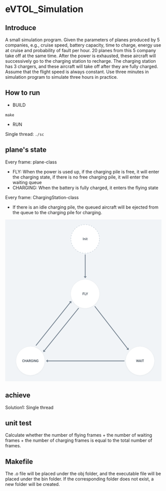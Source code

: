 # eVTOL_Simulation



## Introduce

A small simulation program. Given the parameters of planes produced by 5 companies, e.g., cruise speed, battery capacity, time to charge, energy use at cruise and probability of fault per hour. 20 planes from this 5 company take off at the same time. After the power is exhausted, these aircraft will successively go to the charging station to recharge. The charging station has 3 chargers, and these aircraft will take off after they are fully charged. Assume that the flight speed is always constant. Use three minutes in simulation program to simulate three hours in practice.



## How to run

- BUILD 

`make`

- RUN 

Single thread: `./sc`





## plane's state

Every frame: plane-class

- FLY: When the power is used up, if the charging pile is free, it will enter the charging state, if there is no free charging pile, it will enter the waiting queue
- CHARGING: When the battery is fully charged, it enters the flying state

Every frame: ChargingStation-class

- If there is an idle charging pile, the queued aircraft will be ejected from the queue to the charging pile for charging.

<img src="pic/plane_state.png" alt="plane_state" width="500">




## achieve
Solution1: Single thread






## unit test
Calculate whether the number of flying frames + the number of waiting frames + the number of charging frames is equal to the total number of frames.



## Makefile

The .o file will be placed under the obj folder, and the executable file will be placed under the bin folder. If the corresponding folder does not exist, a new folder will be created.